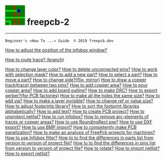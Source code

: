 # ![](/pictures/upload.png) freepcb-2

***
`Beginner's «How To ...» Guide  © 2019 freepcb.dev`

[How to adjust the position of the infobox window?](IB_win_pos.md)

[How to route trace? (branch)](routing_branch.md)

[How to change layer color?]()
[How to delete unconnected pins?]()
[How to work with selection mask?]()
[How to add a new part?]()
[How to select a part?]()
[How to move a part?]()
[How to change side?(flip, mirror)]()
[How to draw a copper track(trace) between two pins?]()
[How to add copper area?]()
[How to pour copper area?]()
[How to add board outline?]()
[How to make DRC?]()
[How to export gerber?(for PCB factories)]()
[How to make all the holes the same size?]()
[How to add via?]()
[How to make a layer invisible?]()
[How to change ref or value size?]()
[How to adjust footprints library?]()
[How to sort the footprint libraries alphabetically?]()
[How to add text?]()
[How to create PCB project?]()
[How to unprotect netlist?]()
[How to run Infobox?]()
[How to remove arc-elements of traces or copper areas?]()
[How to use RoundingRect.exe?]()
[How to use DXF export?]()
[How to use BMP import?]()
[How to competently make PCB panelization?]()
[How to make an analysis of FreePcb projects for machines?]()
[How to use Infobox filter?]()
[How to to find the differences in parts list from version to version of project file?]()
[How to to find the differences in pins list from version to version of project file?]()
[How to rotate?]()
[How to import netlist?]()
[How to export netlist?]()

